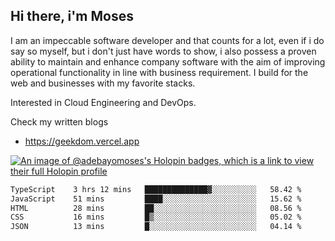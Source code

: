 ## Hi there, i'm Moses

I am an impeccable software developer and that counts for a lot, even if i do say so myself, but i don't just have words to show, i also possess a proven ability to maintain and enhance company software with the aim of improving operational functionality in line with business requirement. I build for the web and businesses with my favorite stacks.

Interested in Cloud Engineering and DevOps.

Check my written blogs
- https://geekdom.vercel.app

[![An image of @adebayomoses's Holopin badges, which is a link to view their full Holopin profile](https://holopin.me/adebayomoses)](https://holopin.io/@adebayomoses)

<!--START_SECTION:waka-->

```txt
TypeScript    3 hrs 12 mins   ██████████████▓░░░░░░░░░░   58.42 %
JavaScript    51 mins         ████░░░░░░░░░░░░░░░░░░░░░   15.62 %
HTML          28 mins         ██░░░░░░░░░░░░░░░░░░░░░░░   08.56 %
CSS           16 mins         █▒░░░░░░░░░░░░░░░░░░░░░░░   05.02 %
JSON          13 mins         █░░░░░░░░░░░░░░░░░░░░░░░░   04.14 %
```

<!--END_SECTION:waka-->
